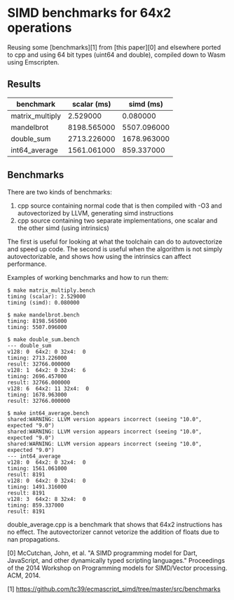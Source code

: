 # SIMD benchmarks for 64x2 operations

Reusing some [benchmarks][1] from [this paper][0] and elsewhere ported to cpp
and using 64 bit types (uint64 and double), compiled down to Wasm using
Emscripten.

## Results

benchmark       | scalar (ms) | simd (ms)
--------------- | ----------- | -----------
matrix_multiply | 2.529000    | 0.080000
mandelbrot      | 8198.565000 | 5507.096000
double_sum      | 2713.226000 | 1678.963000
int64_average   | 1561.061000 | 859.337000

## Benchmarks

There are two kinds of benchmarks:

1.  cpp source containing normal code that is then compiled with -O3 and
    autovectorized by LLVM, generating simd instructions
2.  cpp source containing two separate implementations, one scalar and the other
    simd (using intrinsics)

The first is useful for looking at what the toolchain can do to autovectorize
and speed up code. The second is useful when the algorithm is not simply
autovectorizable, and shows how using the intrinsics can affect performance.

Examples of working benchmarks and how to run them:

```
$ make matrix_multiply.bench
timing (scalar): 2.529000
timing (simd): 0.080000
```

```
$ make mandelbrot.bench
timing: 8198.565000
timing: 5507.096000
```

```
$ make double_sum.bench
--- double_sum
v128: 0  64x2: 0 32x4:  0
timing: 2713.226000
result: 32766.000000
v128: 1  64x2: 0 32x4:  6
timing: 2696.457000
result: 32766.000000
v128: 6  64x2: 11 32x4:  0
timing: 1678.963000
result: 32766.000000
```

```
$ make int64_average.bench
shared:WARNING: LLVM version appears incorrect (seeing "10.0", expected "9.0")
shared:WARNING: LLVM version appears incorrect (seeing "10.0", expected "9.0")
shared:WARNING: LLVM version appears incorrect (seeing "10.0", expected "9.0")
--- int64_average
v128: 0  64x2: 0 32x4:  0
timing: 1561.061000
result: 8191
v128: 0  64x2: 0 32x4:  0
timing: 1491.316000
result: 8191
v128: 3  64x2: 8 32x4:  0
timing: 859.337000
result: 8191
```

double_average.cpp is a benchmark that shows that 64x2 instructions has no
effect. The autovectorizer cannot vetorize the addition of floats due to nan
propagations.

[0] McCutchan, John, et al. "A SIMD programming model for Dart, JavaScript, and
other dynamically typed scripting languages." Proceedings of the 2014 Workshop
on Programming models for SIMD/Vector processing. ACM, 2014.

[1] https://github.com/tc39/ecmascript_simd/tree/master/src/benchmarks
